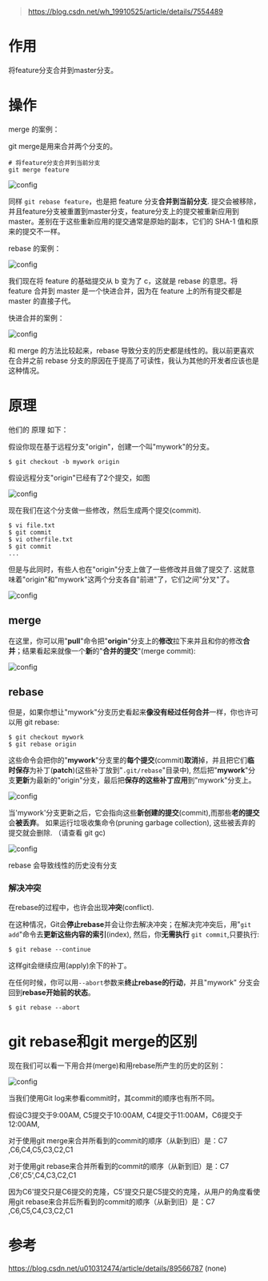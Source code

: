 > https://blog.csdn.net/wh_19910525/article/details/7554489

# 作用

将feature分支合并到master分支。

# 操作

merge 的案例：

git merge是用来合并两个分支的。

```
# 将feature分支合并到当前分支
git merge feature
```

![config](images/3.gif)


同样 `git rebase feature`，也是把 feature 分支**合并到当前分支**. 提交会被移除，并且feature分支被重置到master分支，feature分支上的提交被重新应用到master。差别在于这些重新应用的提交通常是原始的副本，它们的 SHA-1 值和原来的提交不一样。

rebase 的案例：

![config](images/4.gif)

我们现在将 feature 的基础提交从 b 变为了 c，这就是 rebase 的意思。将 feature 合并到 master 是一个快进合并，因为在 feature 上的所有提交都是 master 的直接子代。

快进合并的案例：

![config](images/5.gif)

和 merge 的方法比较起来，rebase 导致分支的历史都是线性的。我以前更喜欢在合并之前 rebase 分支的原因在于提高了可读性，我认为其他的开发者应该也是这种情况。


# 原理

他们的 原理 如下：

假设你现在基于远程分支"origin"，创建一个叫"mywork"的分支。

```
$ git checkout -b mywork origin
```

假设远程分支"origin"已经有了2个提交，如图

![config](images/7.png)

现在我们在这个分支做一些修改，然后生成两个提交(commit).

```
$ vi file.txt
$ git commit
$ vi otherfile.txt
$ git commit
...
```

但是与此同时，有些人也在"origin"分支上做了一些修改并且做了提交了. 这就意味着"origin"和"mywork"这两个分支各自"前进"了，它们之间"分叉"了。

![config](images/8.png)

## merge

在这里，你可以用"**pull**"命令把"**origin**"分支上的**修改**拉下来并且和你的修改**合并**；结果看起来就像一个**新**的"**合并的提交**"(merge commit):

![config](images/9.png)

## rebase

但是，如果你想让"mywork"分支历史看起来**像没有经过任何合并**一样，你也许可以用 git rebase:

```
$ git checkout mywork
$ git rebase origin
```

这些命令会把你的"**mywork**"分支里的**每个提交**(commit)**取消**掉，并且把它们**临时保存**为补丁(**patch**)(这些补丁放到"`.git/rebase`"目录中), 然后把"**mywork**"分支**更新**为最新的"origin"分支，最后把**保存的这些补丁应用**到"mywork"分支上。

![config](images/10.png)

当'mywork'分支更新之后，它会指向这些**新创建的提交**(commit),而那些**老的提交**会**被丢弃**。 如果运行垃圾收集命令(pruning garbage collection), 这些被丢弃的提交就会删除. （请查看 git gc)

![config](images/11.png)

rebase 会导致线性的历史没有分支

### 解决冲突

在rebase的过程中，也许会出现**冲突**(conflict). 

在这种情况，Git会**停止rebase**并会让你去解决冲突；在解决完冲突后，用"`git add`"命令去**更新这些内容的索引**(index), 然后，你**无需执行** `git commit`,只要执行:

```
$ git rebase --continue
```

这样git会继续应用(apply)余下的补丁。

在任何时候，你可以用`--abort`参数来**终止rebase的行动**，并且"mywork" 分支会回到**rebase开始前的状态**。

```
$ git rebase --abort
```

# git rebase和git merge的区别

现在我们可以看一下用合并(merge)和用rebase所产生的历史的区别：

![config](images/12.png)

当我们使用Git log来参看commit时，其commit的顺序也有所不同。

假设C3提交于9:00AM, C5提交于10:00AM, C4提交于11:00AM，C6提交于12:00AM,

对于使用git merge来合并所看到的commit的顺序（从新到旧）是：C7 ,C6,C4,C5,C3,C2,C1

对于使用git rebase来合并所看到的commit的顺序（从新到旧）是：C7 ,C6‘,C5',C4,C3,C2,C1

因为C6'提交只是C6提交的克隆，C5'提交只是C5提交的克隆，从用户的角度看使用git rebase来合并后所看到的commit的顺序（从新到旧）是：C7 ,C6,C5,C4,C3,C2,C1

# 参考

https://blog.csdn.net/u010312474/article/details/89566787 (none)